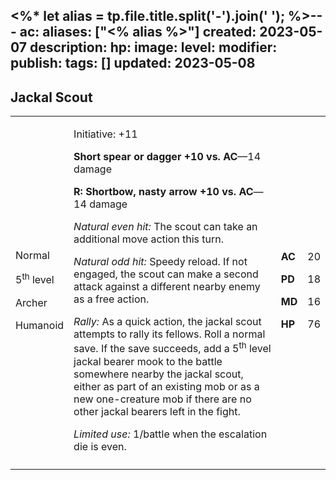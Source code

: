 <%* let alias = tp.file.title.split('-').join(' '); %>---
ac: 
aliases: ["<% alias %>"]
created: 2023-05-07
description: 
hp: 
image: 
level: 
modifier: 
publish: 
tags: []
updated: 2023-05-08
---

## Jackal Scout

<table>
<colgroup>
<col style="width: 16%" />
<col style="width: 72%" />
<col style="width: 5%" />
<col style="width: 5%" />
</colgroup>
<tbody>
<tr class="odd">
<td><p>Normal</p>
<p>5<sup>th</sup> level</p>
<p>Archer</p>
<p>Humanoid</p></td>
<td><p>Initiative: +11</p>
<p><strong>Short spear or dagger +10 vs. AC</strong>—14 damage</p>
<p><strong>R: Shortbow, nasty arrow +10 vs. AC</strong>—14 damage</p>
<p><em>Natural even hit:</em> The scout can take an additional move
action this turn.</p>
<p><em>Natural odd hit:</em> Speedy reload. If not engaged, the scout
can make a second attack against a different nearby enemy as a free
action.</p>
<p><em>Rally:</em> As a quick action, the jackal scout attempts to rally
its fellows. Roll a normal save. If the save succeeds, add a
5<sup>th</sup> level jackal bearer mook to the battle somewhere nearby
the jackal scout, either as part of an existing mob or as a new
one-creature mob if there are no other jackal bearers left in the
fight.</p>
<p><em>Limited use:</em> 1/battle when the escalation die is
even.</p></td>
<td><p><strong>AC</strong></p>
<p><strong>PD</strong></p>
<p><strong>MD</strong></p>
<p><strong>HP</strong></p></td>
<td><p>20</p>
<p>18</p>
<p>16</p>
<p>76</p></td>
</tr>
<tr class="even">
<td></td>
<td></td>
<td></td>
<td></td>
</tr>
</tbody>
</table>
